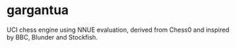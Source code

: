 # gargantua
UCI chess engine using NNUE evaluation, derived from Chess0 and inspired by BBC, Blunder and Stockfish.
